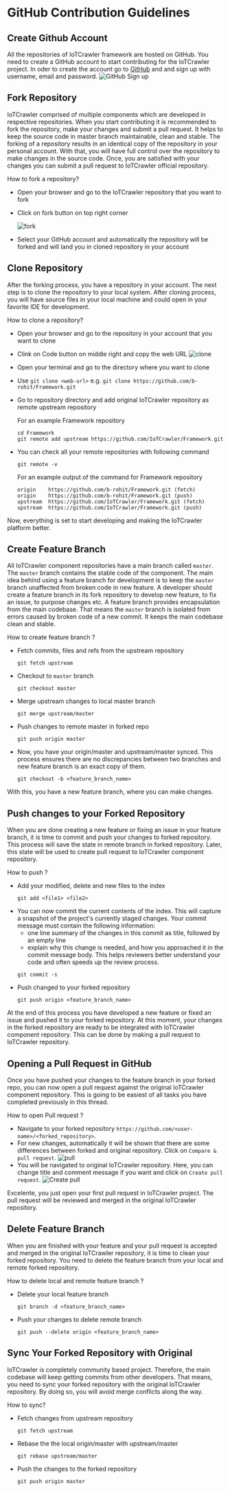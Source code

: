 # GitHub Contribution Guidelines

## Create Github Account

All the repositories of IoTCrawler framework are hosted on GitHub. You need to create a GitHub account to start contributing for the IoTCrawler project. In oder to create the account go to [GitHub](https://github.com/) and and sign up with username, email and password.
![GitHub Sign up](signup.jpg)

## Fork Repository

IoTCrawler comprised of multiple components which are developed in respective repositories. When you start contributing it is recommended to fork the repository, make your changes and submit a pull request. It helps to keep the source code in master branch maintainable, clean and stable. The forking of a repository results in an identical copy of the repository in your personal account. With that, you will have full control over the repository to make changes in the source code. Once, you are satisfied with your changes you can submit a pull request to IoTCrawler official repository.

How to fork a repository?

- Open your browser and go to the IoTCrawler repository that you want to fork
- Click on fork button on top right corner

  ![fork](fork.jpg)

- Select your GitHub account and automatically the repository will be forked and will land you in cloned repository in your account

## Clone Repository

After the forking process, you have a repository in your account. The next step is to clone the repository to your local system. After cloning process, you will have source files in your local machine and could open in your favorite IDE for development.

How to clone a repository?

- Open your browser and go to the repository in your account that you want to clone
- Clink on Code button on middle right and copy the web URL
  ![clone](clone.jpg)
- Open your terminal and go to the directory where you want to clone
- Use `git clone <web-url>` e.g. `git clone https://github.com/b-rohit/Framework.git`
- Go to repository directory and add original IoTCrawler repository as remote upstream repository

  For an example Framework repository

  ```
  cd Framework
  git remote add upstream https://github.com/IoTCrawler/Framework.git
  ```

- You can check all your remote repositories with following command

  ```
  git remote -v
  ```

  For an example output of the command for Framework repository

  ```
  origin	https://github.com/b-rohit/Framework.git (fetch)
  origin	https://github.com/b-rohit/Framework.git (push)
  upstream	https://github.com/IoTCrawler/Framework.git (fetch)
  upstream	https://github.com/IoTCrawler/Framework.git (push)

  ```

Now, everything is set to start developing and making the IoTCrawler platform better.

## Create Feature Branch

All IoTCrawler component repositories have a main branch called `master`. The `master` branch contains the stable code of the component. The main idea behind using a feature branch for development is to keep the `master` branch unaffected from broken code in new feature. A developer should create a feature branch in its fork repository to develop new feature, to fix an issue, to purpose changes etc. A feature branch provides encapsulation from the main codebase. That means the `master` branch is isolated from errors caused by broken code of a new commit. It keeps the main codebase clean and stable.

How to create feature branch ?

- Fetch commits, files and refs from the upstream repository
  ```
  git fetch upstream
  ```
- Checkout to `master` branch
  ```
  git checkout master
  ```
- Merge upstream changes to local master branch
  ```
  git merge upstream/master
  ```
- Push changes to remote master in forked repo
  ```
  git push origin master
  ```
- Now, you have your origin/master and upstream/master synced. This process ensures there are no discrepancies between two branches and new feature branch is an exact copy of them.
  ```
  git checkout -b <feature_branch_name>
  ```

With this, you have a new feature branch, where you can make changes.

## Push changes to your Forked Repository

When you are done creating a new feature or fixing an issue in your feature branch, it is time to commit and push your changes to forked repository. This process will save the state in remote branch in forked repository. Later, this state will be used to create pull request to IoTCrawler component repository.

How to push ?

- Add your modified, delete and new files to the index
  ```
  git add <file1> <file2>
  ```
- You can now commit the current contents of the index. This will capture a snapshot of the project's currently staged changes. Your commit message must contain the following information:
  - one line summary of the changes in this commit as title, followed by an empty line
  - explain why this change is needed, and how you approached it in the commit message body. This helps reviewers better understand your code and often speeds up the review process.
  ```
  git commit -s
  ```
- Push changed to your forked repository
  ```
  git push origin <feature_branch_name>
  ```

At the end of this process you have developed a new feature or fixed an issue and pushed it to your forked repository. At this moment, your changes in the forked repository are ready to be integrated with IoTCrawler component repository. This can be done by making a pull request to IoTCrawler repository.

## Opening a Pull Request in GitHub

Once you have pushed your changes to the feature branch in your forked repo, you can now open a pull request against the original IoTCrawler component repository. This is going to be easiest of all tasks you have completed previously in this thread.

How to open Pull request ?

- Navigate to your forked repository `https://github.com/<user-name>/<forked_repository>`.
- For new changes, automatically it will be shown that there are some differences between forked and original repository. Click on `Compare & pull request`.
  ![pull](pull.jpg)
- You will be navigated to original IoTCrawler repository. Here, you can change title and comment message if you want and click on `Create pull request`.
  ![Create pull](open-pull.jpg)

Excelente, you just open your first pull request in IoTCrawler project. The pull request will be reviewed and merged in the original IoTCrawler repository.

## Delete Feature Branch

When you are finished with your feature and your pull request is accepted and merged in the original IoTCrawler repository, it is time to clean your forked repository. You need to delete the feature branch from your local and remote forked repository.

How to delete local and remote feature branch ?

- Delete your local feature branch

  ```
  git branch -d <feature_branch_name>
  ```

- Push your changes to delete remote branch

  ```
  git push --delete origin <feature_branch_name>
  ```

## Sync Your Forked Repository with Original

IoTCrawler is completely community based project. Therefore, the main codebase will keep getting commits from other developers. That means, you need to sync your forked repository with the original IoTCrawler repository. By doing so, you will avoid merge conflicts along the way.

How to sync?

- Fetch changes from upstream repository
  ```
  git fetch upstream
  ```
- Rebase the the local origin/master with upstream/master
  ```
  git rebase upstream/master
  ```
- Push the changes to the forked repository
  ```
  git push origin master
  ```
